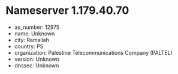 # Nameserver 1.179.40.70

* as_number: 12975
* name: Unknown
* city: Ramallah
* country: PS
* organization: Palestine Telecommunications Company (PALTEL)
* version: Unknown
* dnssec: Unknown
